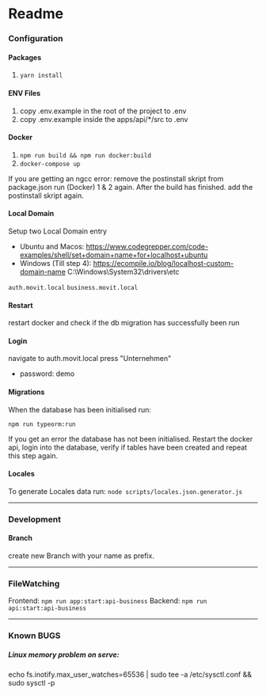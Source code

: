 # Readme

### Configuration

#### Packages

1. `yarn install`

#### ENV Files

1. copy .env.example in the root of the project to .env
2. copy .env.example inside the apps/api/\*/src to .env

#### Docker

1. `npm run build && npm run docker:build`
2. `docker-compose up`

If you are getting an ngcc error:
remove the postinstall skript from package.json
run (Docker) 1 & 2 again. After the build has finished.
add the postinstall skript again.

#### Local Domain

Setup two Local Domain entry

- Ubuntu and Macos:
  https://www.codegrepper.com/code-examples/shell/set+domain+name+for+localhost+ubuntu
- Windows (Till step 4):
  https://ecompile.io/blog/localhost-custom-domain-name
  C:\Windows\System32\drivers\etc

`auth.movit.local`
`business.movit.local`

#### Restart

restart docker and check if the db migration has successfully been run

#### Login

navigate to auth.movit.local
press "Unternehmen"

- password: demo

#### Migrations

When the database has been initialised run:

`npm run typeorm:run`

If you get an error the database has not been
initialised. 
Restart the docker api, login into the database, verify if tables have been created and repeat this step again. 


#### Locales

To generate Locales data run:
`node scripts/locales.json.generator.js`

---

### Development

#### Branch

create new Branch with your name as prefix.

---

### FileWatching

Frontend: `npm run app:start:api-business`
Backend: `npm run api:start:api-business`

---

### Known BUGS

##### Linux memory problem on serve:

echo fs.inotify.max_user_watches=65536 | sudo tee -a /etc/sysctl.conf && sudo sysctl -p
